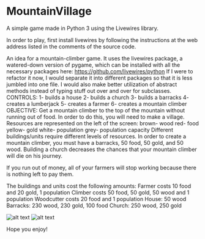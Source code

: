 # MountainVillage
A simple game made in Python 3 using the Livewires library.

In order to play, first install livewires by following the instructions at the web address listed
in the comments of the source code.

An idea for a mountain-climber game.
It uses the livewires package, a watered-down version of pygame, which can be installed with all the necessary packages here: https://github.com/livewires/python
If I were to refactor it now, I would separate it into different packages so that it is less jumbled into one file.
I would also make better utilization of abstract methods instead of typing stuff out over and over for subclasses.
CONTROLS:
1- builds a house
2- builds a church
3- builds a barracks
4- creates a lumberjack
5- creates a farmer
6- creates a mountain climber
OBJECTIVE:
Get a mountain climber to the top of the mountain without running out of food.
In order to do this, you will need to make a village.
Resources are represented on the left of the screen:
brown- wood
red- food
yellow- gold
white- population
grey- population capacity
Different buildings/units require different levels of resources. In order to create
a mountain climber, you must have a barracks, 50 food, 50 gold, and 50 wood.
Building a church decreases the chances that your mountain climber will die on his journey.

If you run out of money, all of your farmers will stop working because there is nothing left to pay them.

The buildings and units cost the following amounts:
    Farmer costs 10 food and 20 gold, 1 population
    Climber costs 50 food, 50 gold, 50 wood and 1 population
    Woodcutter costs 20 food and 1 population
    House: 50 wood
    Barracks: 230 wood, 230 gold, 100 food
    Church: 250 wood, 250 gold
    

![alt text](https://raw.githubusercontent.com/jasoncox576/MountainVillage/tree/master/screenshots/mtn1.PNG)
![alt text](https://raw.githubusercontent.com/username/projectname/branch/path/to/img.png)

Hope you enjoy!
